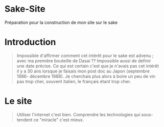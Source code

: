 # Sake-Site
Préparation pour la construction de mon site sur le sake
# Introduction
> Impossible d'affirmer comment cet intérêt pour le sake est advenu ; avec ma première bouteille de Dasai ?? Impossible aussi de definir une date précise. Ce qui est certain c'est que je n'avais pas cet intérêt il y a 30 ans lorsque je faisais mon post doc au Japon (septembre 1986- décembre 1988). Je cherchais plus alors à boire un peu de vin pas trop cher, souvent italien, le français étant trop cher.

# Le site
> Utiliser l'internet c'est bien. Comprendre les technologies qui sous-tendent ce "miracle" c'est mieux.

